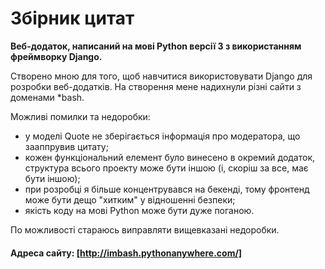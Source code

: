 ﻿# Збірник цитат

**Веб-додаток, написаний на мові Python версії 3 з використанням фреймворку Django.**

Створено мною для того, щоб навчитися використовувати Django для розробки веб-додатків.
На створення мене надихнули різні сайти з доменами *bash.

Можливі помилки та недоробки:
* у моделі Quote не зберігається інформація про модератора, що зааппрувив цитату;
* кожен функціональний елемент було винесено в окремий додаток, структура всього проекту може бути іншою (і, скоріш за все, має бути іншою);
* при розробці я більше концентрувався на бекенді, тому фронтенд може бути дещо "хитким" у відношенні безпеки;
* якість коду на мові Python може бути дуже поганою.

По можливості стараюсь виправляти вищевказані недоробки.


#### Адреса сайту: [http://imbash.pythonanywhere.com/]


